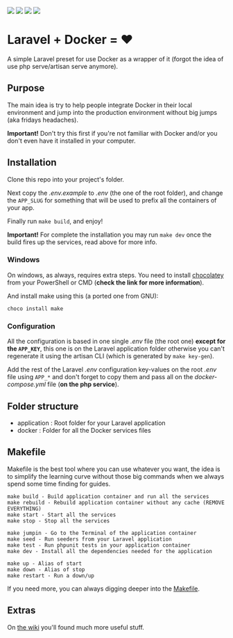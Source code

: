 ![](https://img.shields.io/badge/laravel-5.8-orange.svg) ![](https://img.shields.io/badge/php-7.1-blue.svg) ![](https://img.shields.io/badge/prod-not%20ready-red.svg) ![](https://img.shields.io/badge/dev-ready-green.svg)

# Laravel + Docker = ❤️

A simple Laravel preset for use Docker as a wrapper of it (forgot the idea of use php serve/artisan serve anymore).

## Purpose

The main idea is try to help people integrate Docker in their local environment and jump into the production environment without big jumps (aka fridays headaches).

**Important!** Don't try this first if you're not familiar with Docker and/or you don't even have it installed in your computer.

## Installation

Clone this repo into your project's folder.

Next copy the _.env.example_ to _.env_ (the one of the root folder), and change the `APP_SLUG` for something that will be used to prefix all the containers of your app.

Finally run `make build`, and enjoy!

**Important!** For complete the installation you may run `make dev` once the build fires up the services, read above for more info.

### Windows

On windows, as always, requires extra steps. You need to install [chocolatey](https://chocolatey.org/install) from your PowerShell or CMD (**check the link for more information**).

And install make using this (a ported one from GNU): 

```
choco install make
```

### Configuration

All the configuration is based in one single _.env_ file (the root one) **except for the `APP_KEY`**, this one is on the Laravel application folder otherwise you can't regenerate it using the artisan CLI (which is generated by `make key-gen`).

Add the rest of the Laravel _.env_ configuration key-values on the root _.env_ file using `APP_*` and don't forget to copy them and pass all on the _docker-compose.yml_ file (**on the php service**).

## Folder structure

- application : Root folder for your Laravel application
- docker : Folder for all the Docker services files

## Makefile

Makefile is the best tool where you can use whatever you want, the idea is to simplify the learning curve without those big commands when we always spend some time finding for guides. 

```
make build - Build application container and run all the services
make rebuild - Rebuild application container without any cache (REMOVE EVERYTHING)
make start - Start all the services
make stop - Stop all the services

make jumpin - Go to the Terminal of the application container
make seed - Run seeders from your Laravel application
make test - Run phpunit tests in your application container
make dev - Install all the dependencies needed for the application

make up - Alias of start
make down - Alias of stop
make restart - Run a down/up
```

If you need more, you can always digging deeper into the [Makefile](https://github.com/d8vjork/laravel-docker/blob/master/Makefile).

## Extras

On [the wiki](https://github.com/d8vjork/laravel-docker/wiki) you'll found much more useful stuff.
